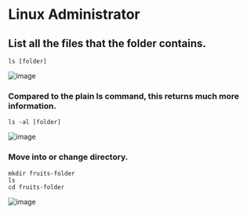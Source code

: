 # Linux Administrator

## List all the files that the folder contains. 

```
ls [folder]
```

![image](https://github.com/user-attachments/assets/8fc8cc0a-0c09-474c-a469-2b515dcb79dc)

### Compared to the plain ls command, this returns much more information.

```
ls -al [folder]
```

![image](https://github.com/user-attachments/assets/8f3e4b2b-9a3f-4cc0-9478-d4e40567da3d)

### Move into or change directory.

```
mkdir fruits-folder
ls  
cd fruits-folder 
```

![image](https://github.com/user-attachments/assets/2a146c75-3806-4281-aa67-4a0e59d7d710)
